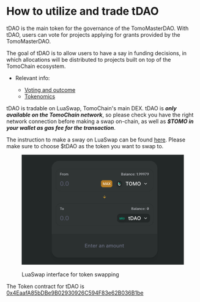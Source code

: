 # How to utilize and trade tDAO

tDAO is the main token for the governance of the TomoMasterDAO. With tDAO, users can vote for projects applying for grants provided by the TomoMasterDAO.&#x20;

The goal of tDAO is to allow users to have a say in funding decisions, in which allocations will be distributed to projects built on top of the TomoChain ecosystem.&#x20;

*   Relevant info:&#x20;

    * [Voting and outcome](governance-model/voting-and-outcome.md)
    * [Tokenomics](tokenomics.md)



tDAO is tradable on LuaSwap, TomoChain's main DEX. tDAO is _**only available on the TomoChain network**_, so please check you have the right network connection before making a swap on-chain, as well as _**$TOMO in your wallet as gas fee for the transaction**_.&#x20;

The instruction to make a sway on LuaSwap can be found [here](../luaswap/tutorial/how-to-swap-your-token-on-luaswap.md). Please make sure to choose $tDAO as the token you want to swap to.



<figure><img src="../.gitbook/assets/Screen Shot 2023-04-03 at 5.23.54 PM.png" alt=""><figcaption><p>LuaSwap interface for token swapping</p></figcaption></figure>

The Token contract for tDAO is [0x4EaafA85bDBe9B02930926C594F83e62B036B1be](https://tomoscan.io/token/0x4EaafA85bDBe9B02930926C594F83e62B036B1be)



